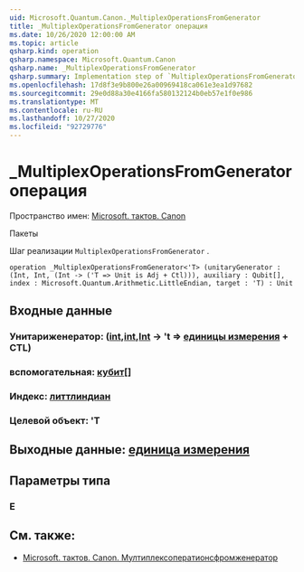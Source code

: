 ```yaml
---
uid: Microsoft.Quantum.Canon._MultiplexOperationsFromGenerator
title: _MultiplexOperationsFromGenerator операция
ms.date: 10/26/2020 12:00:00 AM
ms.topic: article
qsharp.kind: operation
qsharp.namespace: Microsoft.Quantum.Canon
qsharp.name: _MultiplexOperationsFromGenerator
qsharp.summary: Implementation step of `MultiplexOperationsFromGenerator`.
ms.openlocfilehash: 17d8f3e9b800e26a00969418ca061e3ea1d97682
ms.sourcegitcommit: 29e0d88a30e4166fa580132124b0eb57e1f0e986
ms.translationtype: MT
ms.contentlocale: ru-RU
ms.lasthandoff: 10/27/2020
ms.locfileid: "92729776"
---
```

# <a name="_multiplexoperationsfromgenerator-operation"></a>_MultiplexOperationsFromGenerator операция

Пространство имен: [Microsoft. тактов. Canon](xref:Microsoft.Quantum.Canon)

Пакеты [](https://nuget.org/packages/)


Шаг реализации `MultiplexOperationsFromGenerator` .

```qsharp
operation _MultiplexOperationsFromGenerator<'T> (unitaryGenerator : (Int, Int, (Int -> ('T => Unit is Adj + Ctl))), auxiliary : Qubit[], index : Microsoft.Quantum.Arithmetic.LittleEndian, target : 'T) : Unit
```


## <a name="input"></a>Входные данные

### <a name="unitarygenerator--intintint---t--unit-adj--ctl"></a>Унитариженератор: ([int](xref:microsoft.quantum.lang-ref.int),[int](xref:microsoft.quantum.lang-ref.int),[Int](xref:microsoft.quantum.lang-ref.int) -> 't => [единицы измерения](xref:microsoft.quantum.lang-ref.unit) + CTL)




### <a name="auxiliary--qubit"></a>вспомогательная: [кубит](xref:microsoft.quantum.lang-ref.qubit)[]




### <a name="index--littleendian"></a>Индекс: [литтлиндиан](xref:Microsoft.Quantum.Arithmetic.LittleEndian)




### <a name="target--t"></a>Целевой объект: 'T





## <a name="output--unit"></a>Выходные данные: [единица измерения](xref:microsoft.quantum.lang-ref.unit)



## <a name="type-parameters"></a>Параметры типа

### <a name="t"></a>Е



## <a name="see-also"></a>См. также:

- [Microsoft. тактов. Canon. Мултиплексоператионсфромженератор](xref:Microsoft.Quantum.Canon.MultiplexOperationsFromGenerator)